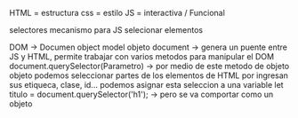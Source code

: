HTML = estructura
css = estilo
JS = interactiva / Funcional


selectores
mecanismo para JS selecionar elementos 

DOM -> Documen object model
objeto document -> genera un puente entre JS y HTML, permite trabajar con varios metodos para manipular el DOM 
document.querySelector(Parametro) -> por medio de este metodo de objeto objeto podemos seleccionar partes de los elementos de HTML por ingresan sus etiqueca, clase, id...
podemos asignar esta seleccion a una variable 
let titulo = document.querySelector('h1'); -> pero se va comportar como un objeto


